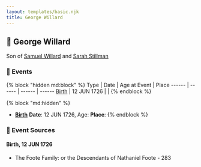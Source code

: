 ```yaml
---
layout: templates/basic.njk
title: George Willard
---
```

## 🔵 George Willard

Son of [Samuel Willard](/people/1/12362566) and [Sarah Stillman](/people/9/9722974)

### 📆 Events

{% block "hidden md:block" %}
Type | Date | Age at Event | Place
------ | ------ | ------ | ------
[Birth](#event-event-2) | 12 JUN 1726 |  |
{% endblock %}

{% block "md:hidden" %}
- **[Birth](#event-event-2)**
**Date**: 12 JUN 1726, Age:
**Place**:
{% endblock %}

### 📰 Event Sources

#### <a id="event-event-2"></a> Birth, 12 JUN 1726
* The Foote Family: or the Descendants of Nathaniel Foote  - 283